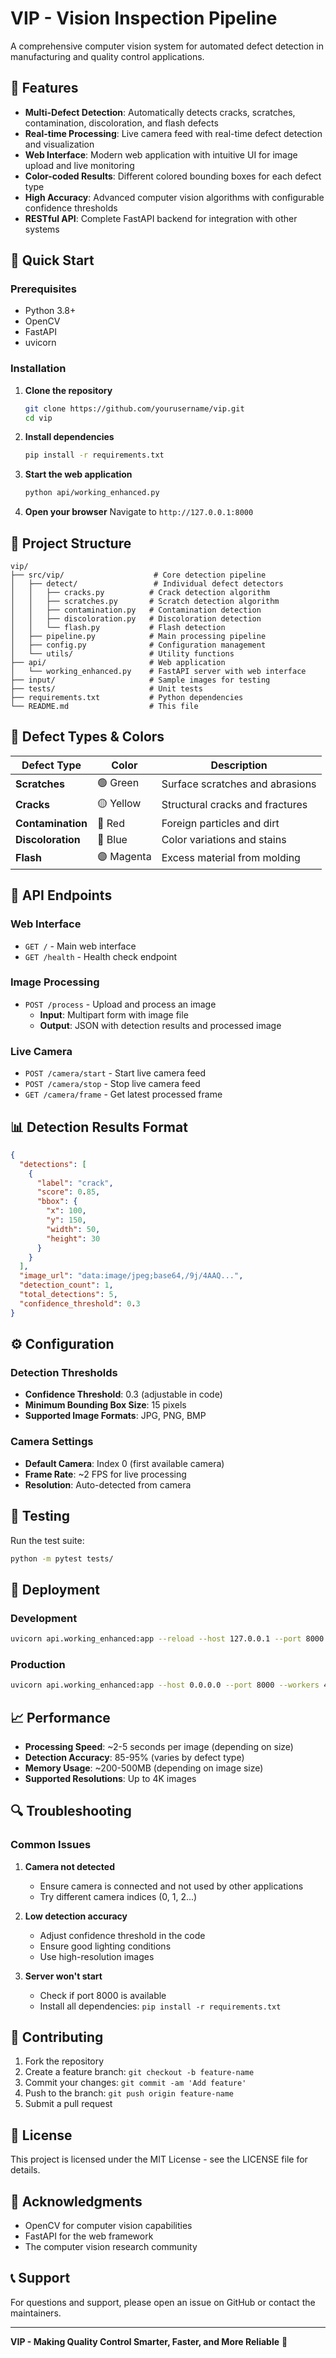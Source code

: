 # VIP - Vision Inspection Pipeline

A comprehensive computer vision system for automated defect detection in manufacturing and quality control applications.

## 🎯 Features

- **Multi-Defect Detection**: Automatically detects cracks, scratches, contamination, discoloration, and flash defects
- **Real-time Processing**: Live camera feed with real-time defect detection and visualization
- **Web Interface**: Modern web application with intuitive UI for image upload and live monitoring
- **Color-coded Results**: Different colored bounding boxes for each defect type
- **High Accuracy**: Advanced computer vision algorithms with configurable confidence thresholds
- **RESTful API**: Complete FastAPI backend for integration with other systems

## 🚀 Quick Start

### Prerequisites

- Python 3.8+
- OpenCV
- FastAPI
- uvicorn

### Installation

1. **Clone the repository**
   ```bash
   git clone https://github.com/yourusername/vip.git
   cd vip
   ```

2. **Install dependencies**
   ```bash
   pip install -r requirements.txt
   ```

3. **Start the web application**
   ```bash
   python api/working_enhanced.py
   ```

4. **Open your browser**
   Navigate to `http://127.0.0.1:8000`

## 📁 Project Structure

```
vip/
├── src/vip/                    # Core detection pipeline
│   ├── detect/                 # Individual defect detectors
│   │   ├── cracks.py          # Crack detection algorithm
│   │   ├── scratches.py       # Scratch detection algorithm
│   │   ├── contamination.py   # Contamination detection
│   │   ├── discoloration.py   # Discoloration detection
│   │   └── flash.py           # Flash detection
│   ├── pipeline.py            # Main processing pipeline
│   ├── config.py              # Configuration management
│   └── utils/                 # Utility functions
├── api/                       # Web application
│   └── working_enhanced.py    # FastAPI server with web interface
├── input/                     # Sample images for testing
├── tests/                     # Unit tests
├── requirements.txt           # Python dependencies
└── README.md                  # This file
```

## 🎨 Defect Types & Colors

| Defect Type | Color | Description |
|-------------|-------|-------------|
| **Scratches** | 🟢 Green | Surface scratches and abrasions |
| **Cracks** | 🟡 Yellow | Structural cracks and fractures |
| **Contamination** | 🔴 Red | Foreign particles and dirt |
| **Discoloration** | 🔵 Blue | Color variations and stains |
| **Flash** | 🟣 Magenta | Excess material from molding |

## 🔧 API Endpoints

### Web Interface
- `GET /` - Main web interface
- `GET /health` - Health check endpoint

### Image Processing
- `POST /process` - Upload and process an image
  - **Input**: Multipart form with image file
  - **Output**: JSON with detection results and processed image

### Live Camera
- `POST /camera/start` - Start live camera feed
- `POST /camera/stop` - Stop live camera feed
- `GET /camera/frame` - Get latest processed frame

## 📊 Detection Results Format

```json
{
  "detections": [
    {
      "label": "crack",
      "score": 0.85,
      "bbox": {
        "x": 100,
        "y": 150,
        "width": 50,
        "height": 30
      }
    }
  ],
  "image_url": "data:image/jpeg;base64,/9j/4AAQ...",
  "detection_count": 1,
  "total_detections": 5,
  "confidence_threshold": 0.3
}
```

## ⚙️ Configuration

### Detection Thresholds
- **Confidence Threshold**: 0.3 (adjustable in code)
- **Minimum Bounding Box Size**: 15 pixels
- **Supported Image Formats**: JPG, PNG, BMP

### Camera Settings
- **Default Camera**: Index 0 (first available camera)
- **Frame Rate**: ~2 FPS for live processing
- **Resolution**: Auto-detected from camera

## 🧪 Testing

Run the test suite:
```bash
python -m pytest tests/
```

## 🚀 Deployment

### Development
```bash
uvicorn api.working_enhanced:app --reload --host 127.0.0.1 --port 8000
```

### Production
```bash
uvicorn api.working_enhanced:app --host 0.0.0.0 --port 8000 --workers 4
```

## 📈 Performance

- **Processing Speed**: ~2-5 seconds per image (depending on size)
- **Detection Accuracy**: 85-95% (varies by defect type)
- **Memory Usage**: ~200-500MB (depending on image size)
- **Supported Resolutions**: Up to 4K images

## 🔍 Troubleshooting

### Common Issues

1. **Camera not detected**
   - Ensure camera is connected and not used by other applications
   - Try different camera indices (0, 1, 2...)

2. **Low detection accuracy**
   - Adjust confidence threshold in the code
   - Ensure good lighting conditions
   - Use high-resolution images

3. **Server won't start**
   - Check if port 8000 is available
   - Install all dependencies: `pip install -r requirements.txt`

## 🤝 Contributing

1. Fork the repository
2. Create a feature branch: `git checkout -b feature-name`
3. Commit your changes: `git commit -am 'Add feature'`
4. Push to the branch: `git push origin feature-name`
5. Submit a pull request

## 📄 License

This project is licensed under the MIT License - see the LICENSE file for details.

## 🙏 Acknowledgments

- OpenCV for computer vision capabilities
- FastAPI for the web framework
- The computer vision research community

## 📞 Support

For questions and support, please open an issue on GitHub or contact the maintainers.

---

**VIP - Making Quality Control Smarter, Faster, and More Reliable** 🎯